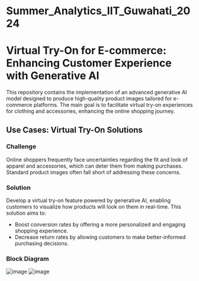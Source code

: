 # Summer_Analytics_IIT_Guwahati_2024

# Virtual Try-On for E-commerce: Enhancing Customer Experience with Generative AI

This repository contains the implementation of an advanced generative AI model designed to produce high-quality product images tailored for e-commerce platforms. The main goal is to facilitate virtual try-on experiences for clothing and accessories, enhancing the online shopping journey.

## Use Cases: Virtual Try-On Solutions

### Challenge
Online shoppers frequently face uncertainties regarding the fit and look of apparel and accessories, which can deter them from making purchases. Standard product images often fall short of addressing these concerns.

### Solution
Develop a virtual try-on feature powered by generative AI, enabling customers to visualize how products will look on them in real-time. This solution aims to:

- Boost conversion rates by offering a more personalized and engaging shopping experience.
- Decrease return rates by allowing customers to make better-informed purchasing decisions.
### Block Diagram 
![image](https://github.com/user-attachments/assets/c37f29e9-d3ab-4e11-adb8-2f158f54c5e4)
![image](https://github.com/user-attachments/assets/40b6e766-75e8-4b88-92c2-3d24c2dd22c4)

